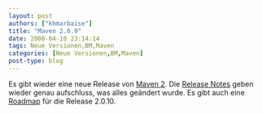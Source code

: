 ```yaml
---
layout: post
authors: ["khmarbaise"]
title: "Maven 2.0.9"
date: 2008-04-10 23:14:14
tags: Neue Versionen,BM,Maven
categories: [Neue Versionen,BM,Maven]
post-type: blog
---
```

Es gibt wieder eine neue Release von <a href="https://maven.apache.org"  title="Maven 2">Maven 2</a>. Die <a href="https://maven.apache.org/release-notes.html"  title="Release Notes">Release Notes</a> geben wieder genau aufschluss, was alles geändert wurde. Es gibt auch eine <a href="http://jira.codehaus.org/browse/MNG?report=com.atlassian.jira.plugin.system.project:roadmap-panel"  title="Roadmap">Roadmap</a> für die Release 2.0.10.
